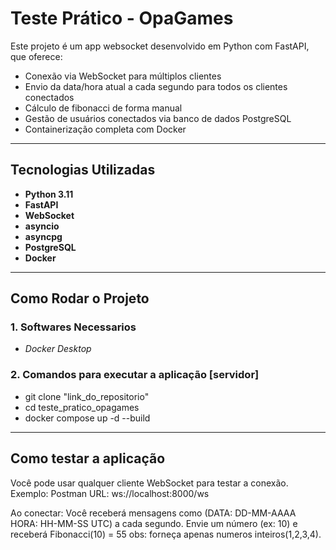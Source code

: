 # Teste Prático - OpaGames

Este projeto é um app websocket desenvolvido em Python com FastAPI, que oferece:

- Conexão via WebSocket para múltiplos clientes
- Envio da data/hora atual a cada segundo para todos os clientes conectados
- Cálculo de fibonacci de forma manual
- Gestão de usuários conectados via banco de dados PostgreSQL
- Containerização completa com Docker

---

## Tecnologias Utilizadas

- **Python 3.11**
- **FastAPI**
- **WebSocket**
- **asyncio**
- **asyncpg**
- **PostgreSQL**
- **Docker**

---

## Como Rodar o Projeto

### 1. Softwares Necessarios

- *Docker Desktop*

### 2. Comandos para executar a aplicação [servidor]

- git clone "link_do_repositorio"
- cd teste_pratico_opagames
- docker compose up -d --build

---

## Como testar a aplicação

Você pode usar qualquer cliente WebSocket para testar a conexão.
Exemplo: Postman
URL: ws://localhost:8000/ws

Ao conectar:
Você receberá mensagens como (DATA: DD-MM-AAAA HORA: HH-MM-SS UTC) a cada segundo.
Envie um número (ex: 10) e receberá Fibonacci(10) = 55
obs: forneça apenas numeros inteiros(1,2,3,4).


